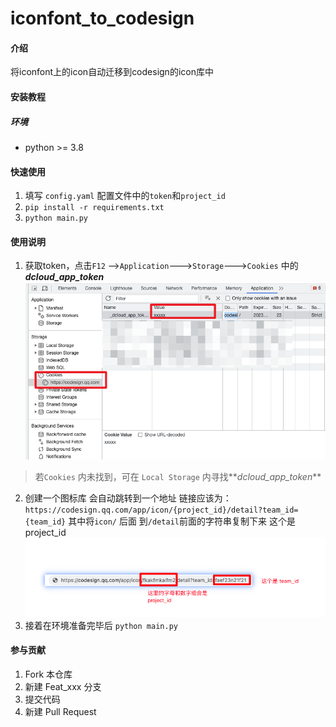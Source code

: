 # iconfont_to_codesign

#### 介绍

将iconfont上的icon自动迁移到codesign的icon库中

#### 安装教程

##### 环境

* python >= 3.8

#### 快速使用

1. 填写 `config.yaml` 配置文件中的`token`和`project_id`
2. `pip install -r requirements.txt`
3. `python main.py`

#### 使用说明

1. 获取token，点击`F12` -->`Application`--->`Storage`--->`Cookies` 中的 **_dcloud_app_token_**  ![获取token](images/token.png)

> 若`Cookies` 内未找到，可在 `Local Storage` 内寻找**_dcloud_app_token_**

2. 创建一个图标库 会自动跳转到一个地址 链接应该为： `https://codesign.qq.com/app/icon/{project_id}/detail?team_id={team_id}`  其中将`icon/` 后面 到`/detail`前面的字符串复制下来  这个是 project_id ![项目id获取](images/project.png)
3. 接着在环境准备完毕后 `python main.py`

#### 参与贡献

1. Fork 本仓库
2. 新建 Feat_xxx 分支
3. 提交代码
4. 新建 Pull Request
